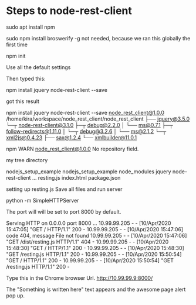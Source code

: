 # Steps to node-rest-client
sudo apt install npm

sudo npm install broswerify -g  not needed, because we ran this globally the first time

npm init

Use all the default settings <Enter>

Then typed this:

npm install jquery node-rest-client --save

got this result

npm install jquery node-rest-client --save
node_rest_client@1.0.0 /home/kira/workspace/node_rest_client/node_rest_client
├── jquery@3.5.0 
└─┬ node-rest-client@3.1.0 
  ├─┬ debug@2.2.0 
  │ └── ms@0.7.1 
  ├─┬ follow-redirects@1.11.0 
  │ └─┬ debug@3.2.6 
  │   └── ms@2.1.2 
  └─┬ xml2js@0.4.23 
    ├── sax@1.2.4 
    └── xmlbuilder@11.0.1 

npm WARN node_rest_client@1.0.0 No repository field.


my tree directory

nodejs_setup_example
  nodejs_setup_example
    node_modules
      jquery
      node-rest-client
…
    resting.js
    index.html
    package.json


setting up resting.js
Save all files and run server

python -m SimpleHTTPServer

The port will will be set to port 8000 by default.

Serving HTTP on 0.0.0.0 port 8000 ...
10.99.99.205 - - [10/Apr/2020 15:47:05] "GET / HTTP/1.1" 200 -
10.99.99.205 - - [10/Apr/2020 15:47:06] code 404, message File not found
10.99.99.205 - - [10/Apr/2020 15:47:06] "GET /dist/resting.js HTTP/1.1" 404 -
10.99.99.205 - - [10/Apr/2020 15:48:30] "GET / HTTP/1.1" 200 -
10.99.99.205 - - [10/Apr/2020 15:48:30] "GET /resting.js HTTP/1.1" 200 -
10.99.99.205 - - [10/Apr/2020 15:50:54] "GET / HTTP/1.1" 200 -
10.99.99.205 - - [10/Apr/2020 15:50:54] "GET /resting.js HTTP/1.1" 200 -

Type this in the Chrome browser Url.
http://10.99.99.9:8000/

The "Something is written here" text appears and the awesome page alert pop up. 
